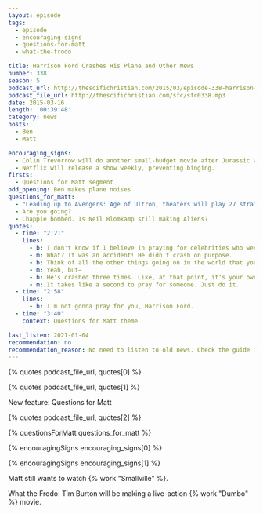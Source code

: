 ```yaml
---
layout: episode
tags:
  - episode
  - encouraging-signs
  - questions-for-matt
  - what-the-frodo

title: Harrison Ford Crashes His Plane and Other News
number: 338
season: 5
podcast_url: http://thescifichristian.com/2015/03/episode-338-harrison-ford-crashes-his-plane-and-other-news/
podcast_file_url: http://thescifichristian.com/sfc/sfc0338.mp3
date: 2015-03-16
length: '00:39:48'
category: news
hosts:
  - Ben
  - Matt

encouraging_signs:
  - Colin Trevorrow will do another small-budget movie after Jurassic World.
  - Netflix will release a show weekly, preventing binging.
firsts:
  - Questions for Matt segment
odd_opening: Ben makes plane noises
questions_for_matt:
  - "Leading up to Avengers: Age of Ultron, theaters will play 27 straight hours of Marvel movies. Can someone attend and still consider themselves a respectable human being?"
  - Are you going?
  - Chappie bombed. Is Neil Blomkamp still making Aliens?
quotes:
  - time: "2:21"
    lines:
      - b: I don't know if I believe in praying for celebrities who were in an accident of their own making.
      - m: What? It was an accident! He didn't crash on purpose.
      - b: Think of all the other things going on in the world that you could spend that time praying for.
      - m: Yeah, but—
      - b: He's crashed three times. Like, at that point, it's your own fault.
      - m: It takes like a second to pray for someone. Just do it.
  - time: "2:58"
    lines:
      - b: I'm not gonna pray for you, Harrison Ford.
  - time: "3:40"
    context: Questions for Matt theme

last_listen: 2021-01-04
recommendation: no
recommendation_reason: No need to listen to old news. Check the guide for what's interesting in hindsight.
---
```


{% quotes podcast_file_url, quotes[0] %}

{% quotes podcast_file_url, quotes[1] %}

New feature: Questions for Matt

{% quotes podcast_file_url, quotes[2] %}

{% questionsForMatt questions_for_matt %}

{% encouragingSigns encouraging_signs[0] %}

{% encouragingSigns encouraging_signs[1] %}

Matt still wants to watch {% work "Smallville" %}.

What the Frodo: Tim Burton will be making a live-action {% work "Dumbo" %} movie.